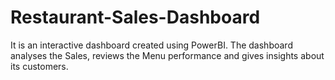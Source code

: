 # Restaurant-Sales-Dashboard
It is an interactive dashboard created using PowerBI. The dashboard analyses the Sales, reviews the Menu performance and gives insights about its customers.
